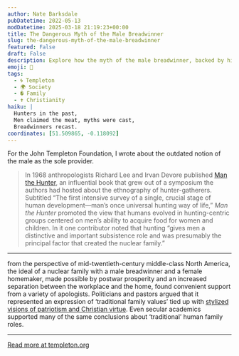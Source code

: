 ```yaml
---
author: Nate Barksdale
pubDatetime: 2022-05-13
modDatetime: 2025-03-18 21:19:23+00:00
title: The Dangerous Myth of the Male Breadwinner
slug: the-dangerous-myth-of-the-male-breadwinner
featured: False
draft: False
description: Explore how the myth of the male breadwinner, backed by historical and academic narratives, shaped societal views on family roles and gender dynamics.
emoji: 👨
tags:
  - 🌀 Templeton
  - 🌍 Society
  - � Family
  - ✝️ Christianity
haiku: |
  Hunters in the past,  
  Men claimed the meat, myths were cast,  
  Breadwinners recast.
coordinates: [51.509865, -0.118092]
---
```


For the John Templeton Foundation, I wrote about the outdated notion of the male as the sole provider.

> In 1968 anthropologists Richard Lee and Irvan Devore published [Man the Hunter](https://archive.org/details/ManTheHunter), an influential book that grew out of a symposium the authors had hosted about the ethnography of hunter-gatherers. Subtitled “The first intensive survey of a single, crucial stage of human development—man’s once universal hunting way of life,” _Man the Hunter_ promoted the view that humans evolved in hunting-centric groups centered on men’s ability to acquire food for women and children. In it one contributor noted that hunting “gives men a distinctive and important subsistence role and was presumably the principal factor that created the nuclear family.”

---

from the perspective of mid-twentieth-century middle-class North America, the ideal of a nuclear family with a male breadwinner and a female homemaker, made possible by postwar prosperity and an increased separation between the workplace and the home, found convenient support from a variety of apologists. Politicians and pastors argued that it represented an expression of ‘traditional family values’ tied up with [stylized visions of patriotism and Christian virtue](https://bookshop.org/books/jesus-and-john-wayne-how-white-evangelicals-corrupted-a-faith-and-fractured-a-nation-9781631499050/9781631495731). Even secular academics supported many of the same conclusions about ‘traditional’ human family roles.

---

[Read more at templeton.org](https://www.templeton.org/news/the-dangerous-myth-of-the-male-breadwinner)
